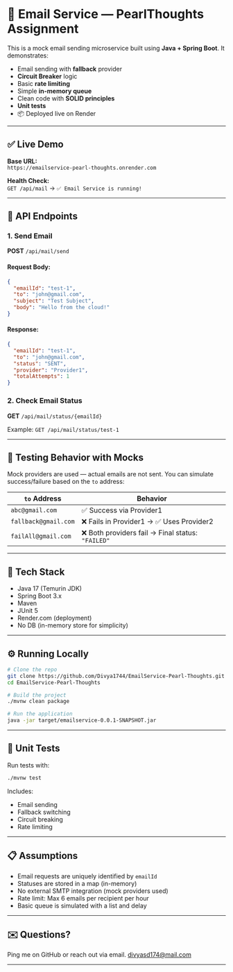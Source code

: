 
# 📧 Email Service — PearlThoughts Assignment

This is a mock email sending microservice built using **Java + Spring Boot**. It demonstrates:
- Email sending with **fallback** provider
- **Circuit Breaker** logic
- Basic **rate limiting**
- Simple **in-memory queue**
- Clean code with **SOLID principles**
- **Unit tests**
- 📦 Deployed live on Render

---

## ✅ Live Demo

**Base URL:**  
`https://emailservice-pearl-thoughts.onrender.com`

**Health Check:**  
`GET /api/mail` → `✅ Email Service is running!`

---

## 📌 API Endpoints

### 1. **Send Email**
**POST** `/api/mail/send`

#### Request Body:
```json
{
  "emailId": "test-1",
  "to": "john@gmail.com",
  "subject": "Test Subject",
  "body": "Hello from the cloud!"
}
````

#### Response:

```json
{
  "emailId": "test-1",
  "to": "john@gmail.com",
  "status": "SENT",
  "provider": "Provider1",
  "totalAttempts": 1
}
```

### 2. **Check Email Status**

**GET** `/api/mail/status/{emailId}`

Example:
`GET /api/mail/status/test-1`

---

## 🧪 Testing Behavior with Mocks

Mock providers are used — actual emails are not sent.
You can simulate success/failure based on the `to` address:

| `to` Address         | Behavior                                         |
| -------------------- | ------------------------------------------------ |
| `abc@gmail.com`      | ✅ Success via Provider1                          |
| `fallback@gmail.com` | ❌ Fails in Provider1 → ✅ Uses Provider2          |
| `failAll@gmail.com`  | ❌ Both providers fail → Final status: `"FAILED"` |

---

## 🧱 Tech Stack

* Java 17 (Temurin JDK)
* Spring Boot 3.x
* Maven
* JUnit 5
* Render.com (deployment)
* No DB (in-memory store for simplicity)

---

## ⚙️ Running Locally

```bash
# Clone the repo
git clone https://github.com/Divya1744/EmailService-Pearl-Thoughts.git
cd EmailService-Pearl-Thoughts

# Build the project
./mvnw clean package

# Run the application
java -jar target/emailservice-0.0.1-SNAPSHOT.jar
```

---

## 🧪 Unit Tests

Run tests with:

```bash
./mvnw test
```

Includes:

* Email sending
* Fallback switching
* Circuit breaking
* Rate limiting

---

## 📋 Assumptions

* Email requests are uniquely identified by `emailId`
* Statuses are stored in a map (in-memory)
* No external SMTP integration (mock providers used)
* Rate limit: Max 6 emails per recipient per hour
* Basic queue is simulated with a list and delay

---


## ✉️ Questions?

Ping me on GitHub or reach out via email.
divyasd174@mail.com

---


